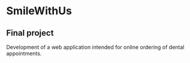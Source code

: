 # SmileWithUs

## Final project

Development of a web application intended for online ordering of dental appointments.
